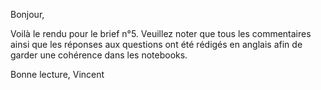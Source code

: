 Bonjour,

Voilà le rendu pour le brief n°5. Veuillez noter que tous les commentaires ainsi que les réponses aux questions ont été rédigés en anglais afin de garder une cohérence dans les notebooks.

Bonne lecture,
Vincent
